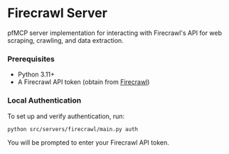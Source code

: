 # Firecrawl Server

pfMCP server implementation for interacting with Firecrawl's API for web scraping, crawling, and data extraction.

### Prerequisites

- Python 3.11+
- A Firecrawl API token (obtain from [Firecrawl](https://firecrawl.dev/))

### Local Authentication

To set up and verify authentication, run:

```bash
python src/servers/firecrawl/main.py auth
```

You will be prompted to enter your Firecrawl API token.
